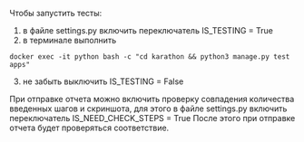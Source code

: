 Чтобы запустить тесты:
1. в файле settings.py включить переключатель IS_TESTING = True
2. в терминале выполнить
```
docker exec -it python bash -c "cd karathon && python3 manage.py test apps"
```
3. не забыть выключить IS_TESTING = False

При отправке отчета можно включить проверку совпадения количества введенных шагов и скриншота, для этого в файле settings.py включить переключатель IS_NEED_CHECK_STEPS = True
После этого при отправке отчета будет проверяться соответствие.